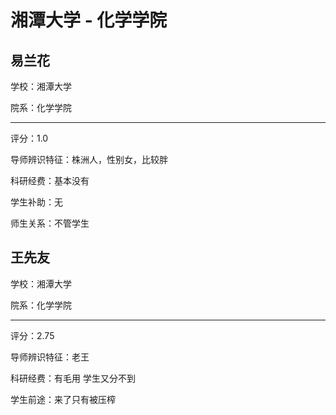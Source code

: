 # 湘潭大学 - 化学学院

## 易兰花

学校：湘潭大学

院系：化学学院

* * *

评分：1.0

导师辨识特征：株洲人，性别女，比较胖

科研经费：基本没有

学生补助：无

师生关系：不管学生

## 王先友

学校：湘潭大学

院系：化学学院

* * *

评分：2.75

导师辨识特征：老王

科研经费：有毛用 学生又分不到

学生前途：来了只有被压榨